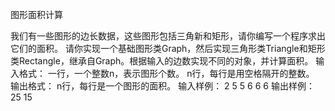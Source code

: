 图形面积计算

我们有一些图形的边长数据，这些图形包括三角新和矩形，请你编写一个程序求出它们的面积。
请你实现一个基础图形类Graph，然后实现三角形类Triangle和矩形类Rectangle，继承自Graph。根据输入的边数实现不同的对象，并计算面积。
输入格式：
一行，一个整数n，表示图形个数。
n行，每行是用空格隔开的整数。
输出格式：
n行，每行是一个图形的面积。
输入样例：
2
5 5
6 6 6
输出样例：
25
15
